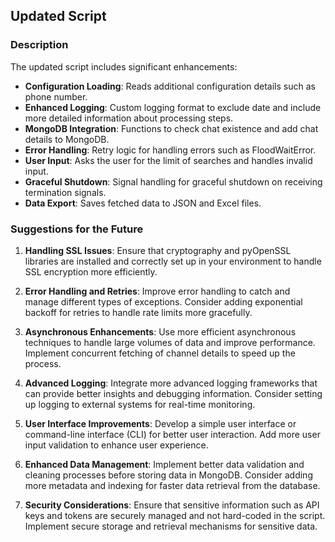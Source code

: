 ## Updated Script

### Description
The updated script includes significant enhancements:

- **Configuration Loading**: Reads additional configuration details such as phone number.
- **Enhanced Logging**: Custom logging format to exclude date and include more detailed information about processing steps.
- **MongoDB Integration**: Functions to check chat existence and add chat details to MongoDB.
- **Error Handling**: Retry logic for handling errors such as FloodWaitError.
- **User Input**: Asks the user for the limit of searches and handles invalid input.
- **Graceful Shutdown**: Signal handling for graceful shutdown on receiving termination signals.
- **Data Export**: Saves fetched data to JSON and Excel files.

### Suggestions for the Future

1. **Handling SSL Issues**:
   Ensure that cryptography and pyOpenSSL libraries are installed and correctly set up in your environment to handle SSL encryption more efficiently.

2. **Error Handling and Retries**:
   Improve error handling to catch and manage different types of exceptions.
   Consider adding exponential backoff for retries to handle rate limits more gracefully.

3. **Asynchronous Enhancements**:
   Use more efficient asynchronous techniques to handle large volumes of data and improve performance.
   Implement concurrent fetching of channel details to speed up the process.

4. **Advanced Logging**:
   Integrate more advanced logging frameworks that can provide better insights and debugging information.
   Consider setting up logging to external systems for real-time monitoring.

5. **User Interface Improvements**:
   Develop a simple user interface or command-line interface (CLI) for better user interaction.
   Add more user input validation to enhance user experience.

6. **Enhanced Data Management**:
   Implement better data validation and cleaning processes before storing data in MongoDB.
   Consider adding more metadata and indexing for faster data retrieval from the database.

7. **Security Considerations**:
   Ensure that sensitive information such as API keys and tokens are securely managed and not hard-coded in the script.
   Implement secure storage and retrieval mechanisms for sensitive data.
